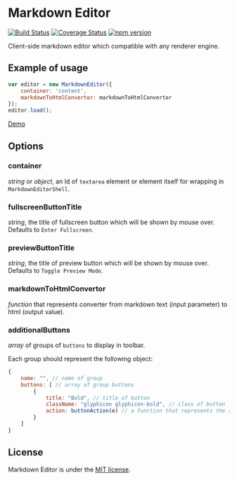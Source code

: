 # Markdown Editor
[![Build Status](https://travis-ci.org/T-Alex/MarkdownEditor.svg?branch=master)](https://travis-ci.org/T-Alex/MarkdownEditor)
[![Coverage Status](https://coveralls.io/repos/T-Alex/MarkdownEditor/badge.svg?branch=master&service=github)](https://coveralls.io/github/T-Alex/MarkdownEditor?branch=master)
[![npm version](https://img.shields.io/npm/v/bootstrap-markdown-editor.svg)](https://www.npmjs.com/package/bootstrap-markdown-editor)

Client-side markdown editor which compatible with any renderer engine.

## Example of usage
```javascript
var editor = new MarkdownEditor({
    container: 'content',
    markdownToHtmlConvertor: markdownToHtmlConvertor
});
editor.load();
```

[Demo](http://htmlpreview.github.io/?https://github.com/T-Alex/MarkdownEditorShell/blob/master/demo/index.html)

## Options
### container
_string_ or _object_, an Id of ```textarea``` element or element itself for wrapping in ```MarkdownEditorShell```.

### fullscreenButtonTitle
_string_, the title of fullscreen button which will be shown by mouse over. Defaults to ```Enter Fullscreen```.

### previewButtonTitle
_string_, the title of preview button which will be shown by mouse over. Defaults to ```Toggle Preview Mode```.

### markdownToHtmlConvertor
_function_ that represents converter from markdown text (input parameter) to html (output value).

### additionalButtons
_array_ of groups of ```buttons``` to display in toolbar.

Each group should represent the following object:
```javascript
{
    name: "", // name of group
    buttons: [ // array of group buttons
        {
            title: "Bold", // title of button
            className: "glyphicon glyphicon-bold", // class of button
            action: buttonAction(e) // a function that represents the action of button, where e is instance of plugin
        }
    ]
}
```

## License
Markdown Editor is under the [MIT license](LICENSE.md).
